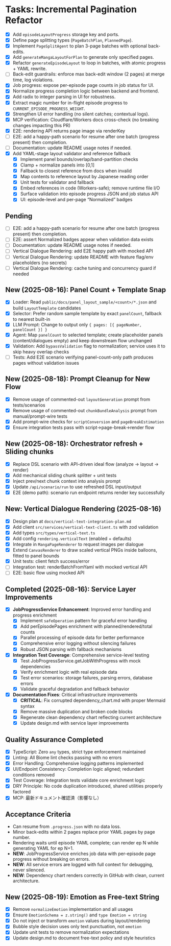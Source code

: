 # Tasks: Incremental Pagination Refactor

- [x] Add `episodeLayoutProgress` storage key and ports.
- [x] Define page splitting types (`PageBatchPlan`, `PlannedPage`).
- [x] Implement `PageSplitAgent` to plan 3-page batches with optional back-edits.
- [x] Add `generateMangaLayoutForPlan` to generate only specified pages.
- [x] Refactor `generateEpisodeLayout` to loop in batches, with atomic progress + YAML rewrite.
- [ ] Back-edit guardrails: enforce max back-edit window (2 pages) at merge time, log violations.
- [x] Job progress: expose per-episode page counts in job status for UI.
- [x] Normalize progress completion logic between backend and frontend.
- [x] Add radix to integer parsing in UI for robustness.
- [x] Extract magic number for in-flight episode progress to `CURRENT_EPISODE_PROGRESS_WEIGHT`.
- [x] Strengthen UI error handling (no silent catches; contextual logs).
- [x] MCP verification: Cloudflare/Workers docs cross-check (no breaking changes impacting this PR)
- [x] E2E: rendering API returns page image via renderKey
- [ ] E2E: add a happy-path scenario for resume after one batch (progress present) then completion.
- [ ] Documentation: update README usage notes if needed.
- [x] Add YAML-stage layout validator and reference fallback
  - [x] Implement panel bounds/overlap/band-partition checks
  - [x] Clamp + normalize panels into [0,1]
  - [x] Fallback to closest reference from docs when invalid
  - [x] Map contents to reference layout by Japanese reading order
  - [x] Unit tests for validator and fallback
  - [x] Embed references in code (Workers-safe); remove runtime file I/O
  - [x] Surface validation into episode progress JSON and job status API
  - [x] UI: episode-level and per-page “Normalized” badges

## Pending

- [ ] E2E: add a happy-path scenario for resume after one batch (progress present) then completion.
- [ ] E2E: assert Normalized badges appear when validation data exists
- [ ] Documentation: update README usage notes if needed.
- [ ] Vertical Dialogue Rendering: add E2E happy path with mocked API
- [ ] Vertical Dialogue Rendering: update README with feature flag/env placeholders (no secrets)
- [ ] Vertical Dialogue Rendering: cache tuning and concurrency guard if needed

## New (2025-08-16): Panel Count + Template Snap

- [x] Loader: Read `public/docs/panel_layout_sample/<count>/*.json` and build `LayoutTemplate` candidates
- [x] Selector: Prefer random sample template by exact `panelCount`, fallback to nearest built-in
- [x] LLM Prompt: Change to output only `{ pages: [{ pageNumber, panelCount }] }`
- [x] Agent: Map `panelCount` to selected template; create placeholder panels (content/dialogues empty) and keep downstream flow unchanged
- [x] Validation: Add `bypassValidation` flag to normalization; service uses it to skip heavy overlap checks
- [ ] Tests: Add E2E scenario verifying panel-count-only path produces pages without validation issues

## New (2025-08-18): Prompt Cleanup for New Flow

- [x] Remove usage of commented-out `layoutGeneration` prompt from tests/scenarios
- [x] Remove usage of commented-out `chunkBundleAnalysis` prompt from manual/prompt-wire tests
- [x] Add prompt-wire checks for `scriptConversion` and `pageBreakEstimation`
- [x] Ensure integration tests pass with script→page-break→render flow

## New (2025-08-18): Orchestrator refresh + Sliding chunks

- [x] Replace DSL scenario with API-driven ideal flow (analyze → layout → render)
- [x] Add mechanical sliding chunk splitter + unit tests
- [x] Inject prev/next chunk context into analysis prompt
- [x] Update `/api/scenario/run` to use refreshed DSL input/output
- [x] E2E (demo path): scenario run endpoint returns render key successfully

## New: Vertical Dialogue Rendering (2025-08-16)

- [x] Design plan at `docs/vertical-text-integration-plan.md`
- [x] Add client `src/services/vertical-text-client.ts` with zod validation
- [x] Add types `src/types/vertical-text.ts`
- [x] Add config `rendering.verticalText` (enabled + defaults)
- [x] Integrate in `MangaPageRenderer` to request images per dialogue
- [x] Extend `CanvasRenderer` to draw scaled vertical PNGs inside balloons, fitted to panel bounds
- [x] Unit tests: client fetch success/error
- [ ] Integration test: renderBatchFromYaml with mocked vertical API
- [ ] E2E: basic flow using mocked API

## Completed (2025-08-16): Service Layer Improvements

- [x] **JobProgressService Enhancement**: Improved error handling and progress enrichment
  - [x] Implement `safeOperation` pattern for graceful error handling
  - [x] Add perEpisodePages enrichment with planned/rendered/total counts
  - [x] Parallel processing of episode data for better performance
  - [x] Comprehensive error logging without silencing failures
  - [x] Robust JSON parsing with fallback mechanisms

- [x] **Integration Test Coverage**: Comprehensive service-level testing
  - [x] Test JobProgressService.getJobWithProgress with mock dependencies
  - [x] Verify enrichment logic with real episode data
  - [x] Test error scenarios: storage failures, parsing errors, database errors
  - [x] Validate graceful degradation and fallback behavior

- [x] **Documentation Fixes**: Critical infrastructure improvements
  - [x] **CRITICAL**: Fix corrupted dependency_chart.md with proper Mermaid syntax
  - [x] Remove massive duplication and broken code blocks
  - [x] Regenerate clean dependency chart reflecting current architecture
  - [x] Update design.md with service layer improvements

## Quality Assurance Completed

- [x] TypeScript: Zero `any` types, strict type enforcement maintained
- [x] Linting: All Biome lint checks passing with no errors
- [x] Error Handling: Comprehensive logging patterns implemented
- [x] UI/Endpoint Consistency: Completion logic aligned; redundant conditions removed
- [x] Test Coverage: Integration tests validate core enrichment logic
- [x] DRY Principle: No code duplication introduced, shared utilities properly factored
- [x] MCP: 最新ドキュメント確認済（影響なし）

## Acceptance Criteria

- Can resume from `.progress.json` with no data loss.
- Minor back-edits within 2 pages replace prior YAML pages by page number.
- Rendering waits until episode YAML complete; can render ep N while generating YAML for ep N+1.
- **NEW**: JobProgressService enriches job data with per-episode page progress without breaking on errors.
- **NEW**: All service errors are logged with full context for debugging, never silenced.
- **NEW**: Dependency chart renders correctly in GitHub with clean, current architecture.

## New (2025-08-19): Emotion as Free-text String

- [x] Remove `normalizeEmotion` implementation and all usages
- [x] Ensure `EmotionSchema = z.string()` and `type Emotion = string`
- [x] Do not inject or transform `emotion` values during layout/rendering
- [x] Bubble style decision uses only text punctuation, not `emotion`
- [x] Update unit tests to remove normalization expectations
- [x] Update design.md to document free-text policy and style heuristics
